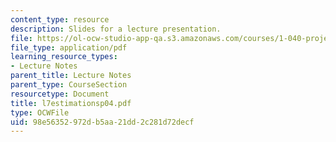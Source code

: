 ```yaml
---
content_type: resource
description: Slides for a lecture presentation.
file: https://ol-ocw-studio-app-qa.s3.amazonaws.com/courses/1-040-project-management-spring-2004/98e56352972db5aa21dd2c281d72decf_l7estimationsp04.pdf
file_type: application/pdf
learning_resource_types:
- Lecture Notes
parent_title: Lecture Notes
parent_type: CourseSection
resourcetype: Document
title: l7estimationsp04.pdf
type: OCWFile
uid: 98e56352-972d-b5aa-21dd-2c281d72decf
---
```

